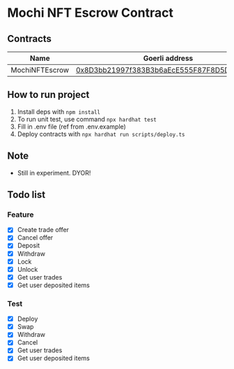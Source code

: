 # Mochi NFT Escrow Contract

## Contracts

| Name           | Goerli address                                                                                                               |
| -------------- | ---------------------------------------------------------------------------------------------------------------------------- |
| MochiNFTEscrow | [0x8D3bb21997f383B3b6aEcE555F87F8D5D5a0587b](https://goerli.etherscan.io/address/0x8D3bb21997f383B3b6aEcE555F87F8D5D5a0587b) |

## How to run project

1. Install deps with `npm install`
2. To run unit test, use command `npx hardhat test`
3. Fill in .env file (ref from .env.example)
4. Deploy contracts with `npx hardhat run scripts/deploy.ts`

## Note

- Still in experiment. DYOR!

## Todo list

### Feature

- [x] Create trade offer
- [x] Cancel offer
- [x] Deposit
- [x] Withdraw
- [x] Lock
- [x] Unlock
- [x] Get user trades
- [x] Get user deposited items

### Test

- [x] Deploy
- [x] Swap
- [x] Withdraw
- [x] Cancel
- [x] Get user trades
- [x] Get user deposited items
